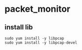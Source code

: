 # packet_monitor

## install lib

    sudo yum install -y libpcap
    sudo yum install -y libpcap-devel
